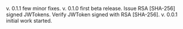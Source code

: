 v. 0.1.1    few minor fixes.
v. 0.1.0    first beta release.
            Issue RSA [SHA-256] signed JWTokens. Verify JWToken signed with RSA [SHA-256].
v. 0.0.1    initial work started.
